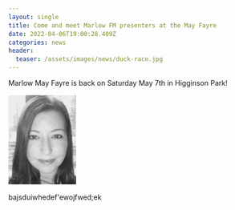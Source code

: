 ```yaml
---
layout: single
title: Come and meet Marlow FM presenters at the May Fayre
date: 2022-04-06T19:00:28.409Z
categories: news
header:
  teaser: /assets/images/news/duck-race.jpg
---
```

Marlow May Fayre is back on Saturday May 7th in Higginson Park! 

![](/assets/images/news/donna-thacker.png)

bajsduiwhedef'ewojfwed;ek